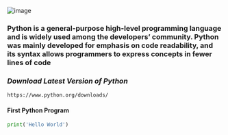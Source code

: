
![image](https://github.com/user-attachments/assets/9bf5eb3b-6a86-4041-ad4e-636e9f203390)


### <p>Python is a general-purpose high-level programming language and is widely used among the developers’ community. Python was mainly developed for emphasis on code readability, and its syntax allows programmers to express concepts in fewer lines of code</p>

### *Download Latest Version of Python*

```
https://www.python.org/downloads/
```
#### First Python Program
``` python
print('Hello World')
```
